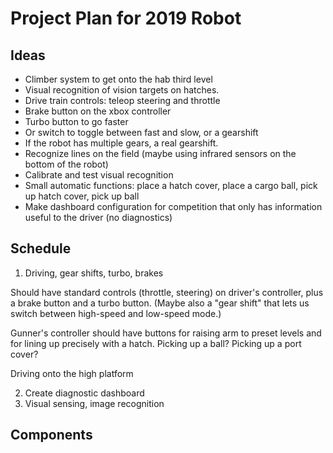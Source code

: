 # Project Plan for 2019 Robot

## Ideas

- Climber system to get onto the hab third level
- Visual recognition of vision targets on hatches.
- Drive train controls: teleop steering and throttle
- Brake button on the xbox controller
- Turbo button to go faster
- Or switch to toggle between fast and slow, or a gearshift
- If the robot has multiple gears, a real gearshift.
- Recognize lines on the field (maybe using infrared sensors on the bottom of the robot)
- Calibrate and test visual recognition
- Small automatic functions: place a hatch cover, place a cargo ball, pick up hatch cover, pick up ball
- Make dashboard configuration for competition that only has information useful to the driver (no diagnostics)


## Schedule

1. Driving, gear shifts, turbo, brakes

Should have standard controls (throttle, steering) on driver's controller, plus
a brake button and a turbo button. (Maybe also a "gear shift" that lets us switch between high-speed and
low-speed mode.)

Gunner's controller should have buttons for raising arm to preset levels and for lining up precisely with a hatch.
Picking up a ball?
Picking up a port cover?

Driving onto the high platform

2. Create diagnostic dashboard
3. Visual sensing, image recognition

## Components

